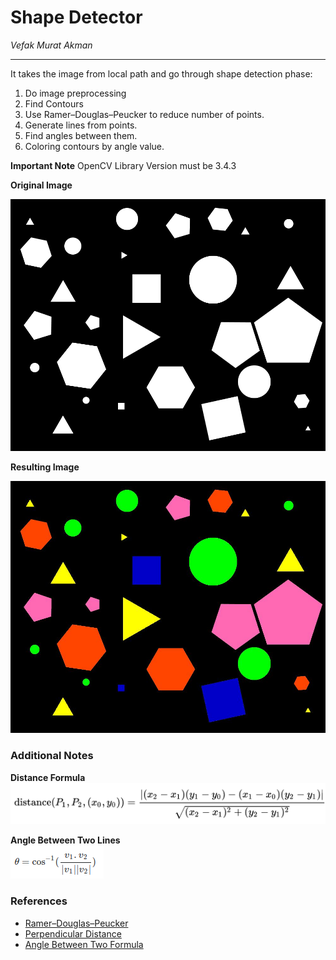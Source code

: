 # **Shape Detector** 

_Vefak Murat Akman_

---

It takes the image from local path and go through shape detection phase:
1. Do image preprocessing
2. Find Contours
3. Use Ramer–Douglas–Peucker to reduce number of points.
4. Generate lines from points.
5. Find angles between them.
6. Coloring contours by angle value.


**Important Note**
OpenCV Library Version must be 3.4.3


[//]: # (Image References)

[image1]: ./img/shapes.bmp "Shapes"
[image2]: ./img/results.jpg "Output"
[image3]: ./img/distance.png "Perpendicular Distance" 
[image4]: ./img/angle_formula.png "Angle Between Two Lines" 

__**Original Image**__   

 ![alt text][image1]  
 
__**Resulting Image**__   

 ![alt text][image2]  


### **Additional Notes** 

__**Distance Formula**__   
![alt text][image3]  

__**Angle Between Two Lines**__   
![alt text][image4]  

### **References** 
- [Ramer–Douglas–Peucker](https://en.wikipedia.org/wiki/Ramer%E2%80%93Douglas%E2%80%93Peucker_algorithm)
- [Perpendicular Distance](https://en.wikipedia.org/wiki/Distance_from_a_point_to_a_line#Line_defined_by_two_points)
- [Angle Between Two Formula](https://math.stackexchange.com/questions/1269050/finding-the-angle-between-two-line-equations/1269620)